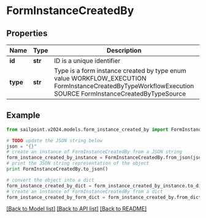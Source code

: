 # FormInstanceCreatedBy


## Properties

Name | Type | Description | Notes
------------ | ------------- | ------------- | -------------
**id** | **str** | ID is a unique identifier | [optional] 
**type** | **str** | Type is a form instance created by type enum value WORKFLOW_EXECUTION FormInstanceCreatedByTypeWorkflowExecution SOURCE FormInstanceCreatedByTypeSource | [optional] 

## Example

```python
from sailpoint.v2024.models.form_instance_created_by import FormInstanceCreatedBy

# TODO update the JSON string below
json = "{}"
# create an instance of FormInstanceCreatedBy from a JSON string
form_instance_created_by_instance = FormInstanceCreatedBy.from_json(json)
# print the JSON string representation of the object
print FormInstanceCreatedBy.to_json()

# convert the object into a dict
form_instance_created_by_dict = form_instance_created_by_instance.to_dict()
# create an instance of FormInstanceCreatedBy from a dict
form_instance_created_by_form_dict = form_instance_created_by.from_dict(form_instance_created_by_dict)
```
[[Back to Model list]](../README.md#documentation-for-models) [[Back to API list]](../README.md#documentation-for-api-endpoints) [[Back to README]](../README.md)


